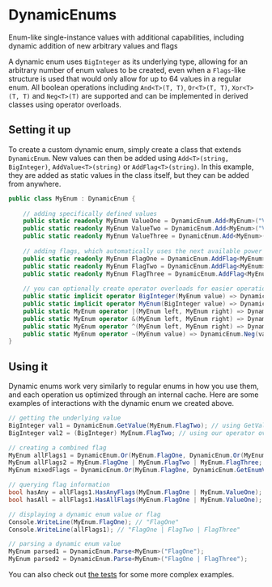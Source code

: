 # DynamicEnums
Enum-like single-instance values with additional capabilities, including dynamic addition of new arbitrary values and flags

A dynamic enum uses `BigInteger` as its underlying type, allowing for an arbitrary number of enum values to be created, even when a `Flags`-like structure is used that would only allow for up to 64 values in a regular enum. All boolean operations including `And<T>(T, T)`, `Or<T>(T, T)`, `Xor<T>(T, T)` and `Neg<T>(T)` are supported and can be implemented in derived classes using operator overloads.

## Setting it up
To create a custom dynamic enum, simply create a class that extends `DynamicEnum`. New values can then be added using `Add<T>(string, BigInteger)`, `AddValue<T>(string)` or `AddFlag<T>(string)`. In this example, they are added as static values in the class itself, but they can be added from anywhere.

```cs
public class MyEnum : DynamicEnum {
 
    // adding specifically defined values
    public static readonly MyEnum ValueOne = DynamicEnum.Add<MyEnum>("ValueOne", 1);
    public static readonly MyEnum ValueTwo = DynamicEnum.Add<MyEnum>("ValueTwo", 2);
    public static readonly MyEnum ValueThree = DynamicEnum.Add<MyEnum>("ValueThree", 3);
    
    // adding flags, which automatically uses the next available power of two as its value
    public static readonly MyEnum FlagOne = DynamicEnum.AddFlag<MyEnum>("FlagOne");
    public static readonly MyEnum FlagTwo = DynamicEnum.AddFlag<MyEnum>("FlagTwo");
    public static readonly MyEnum FlagThree = DynamicEnum.AddFlag<MyEnum>("FlagThree");
 
    // you can optionally create operator overloads for easier operations
    public static implicit operator BigInteger(MyEnum value) => DynamicEnum.GetValue(value);
    public static implicit operator MyEnum(BigInteger value) => DynamicEnum.GetEnumValue<MyEnum>(value);
    public static MyEnum operator |(MyEnum left, MyEnum right) => DynamicEnum.Or(left, right);
    public static MyEnum operator &(MyEnum left, MyEnum right) => DynamicEnum.And(left, right);
    public static MyEnum operator ^(MyEnum left, MyEnum right) => DynamicEnum.Xor(left, right);
    public static MyEnum operator ~(MyEnum value) => DynamicEnum.Neg(value);
}
```

## Using it
Dynamic enums work very similarly to regular enums in how you use them, and each operation us optimized through an internal cache. Here are some examples of interactions with the dynamic enum we created above.

```cs
// getting the underlying value
BigInteger val1 = DynamicEnum.GetValue(MyEnum.FlagTwo); // using GetValue
BigInteger val2 = (BigInteger) MyEnum.FlagTwo; // using our operator overloads

// creating a combined flag
MyEnum allFlags1 = DynamicEnum.Or(MyEnum.FlagOne, DynamicEnum.Or(MyEnum.FlagTwo, MyEnum.FlagThree)); // using Or
MyEnum allFlags2 = MyEnum.FlagOne | MyEnum.FlagTwo | MyEnum.FlagThree; // using our operator overloads
MyEnum mixedFlags = DynamicEnum.Or(MyEnum.FlagOne, DynamicEnum.GetEnumValue<MyEnum>(17)); // using non-defined values in our combined flags

// querying flag information
bool hasAny = allFlags1.HasAnyFlags(MyEnum.FlagOne | MyEnum.ValueOne); // true
bool hasAll = allFlags1.HasAllFlags(MyEnum.FlagOne | MyEnum.ValueOne); // false

// displaying a dynamic enum value or flag
Console.WriteLine(MyEnum.FlagOne); // "FlagOne"
Console.WriteLine(allFlags1); // "FlagOne | FlagTwo | FlagThree"

// parsing a dynamic enum value
MyEnum parsed1 = DynamicEnum.Parse<MyEnum>("FlagOne");
MyEnum parsed2 = DynamicEnum.Parse<MyEnum>("FlagOne | FlagThree");
```

You can also check out [the tests](https://github.com/Ellpeck/DynamicEnums/tree/main/Tests) for some more complex examples.
